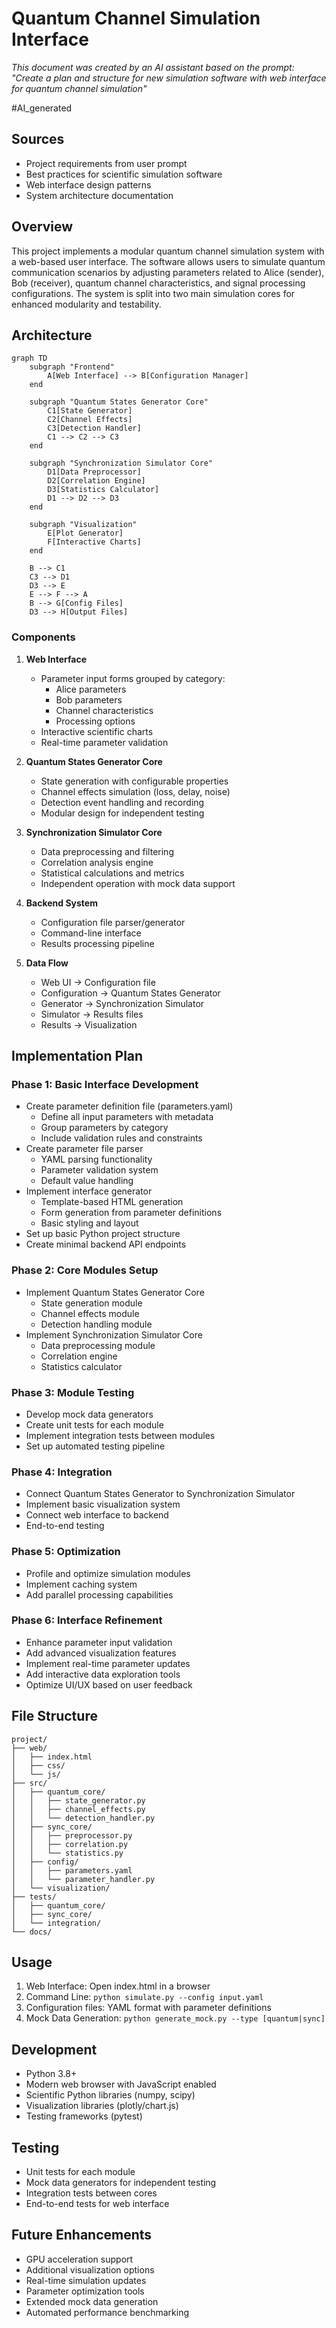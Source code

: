 # Quantum Channel Simulation Interface

*This document was created by an AI assistant based on the prompt: "Create a plan and structure for new simulation software with web interface for quantum channel simulation"*

#AI_generated

## Sources
- Project requirements from user prompt
- Best practices for scientific simulation software
- Web interface design patterns
- System architecture documentation

## Overview
This project implements a modular quantum channel simulation system with a web-based user interface. The software allows users to simulate quantum communication scenarios by adjusting parameters related to Alice (sender), Bob (receiver), quantum channel characteristics, and signal processing configurations. The system is split into two main simulation cores for enhanced modularity and testability.

## Architecture

```mermaid
graph TD
    subgraph "Frontend"
        A[Web Interface] --> B[Configuration Manager]
    end

    subgraph "Quantum States Generator Core"
        C1[State Generator]
        C2[Channel Effects]
        C3[Detection Handler]
        C1 --> C2 --> C3
    end

    subgraph "Synchronization Simulator Core"
        D1[Data Preprocessor]
        D2[Correlation Engine]
        D3[Statistics Calculator]
        D1 --> D2 --> D3
    end

    subgraph "Visualization"
        E[Plot Generator]
        F[Interactive Charts]
    end

    B --> C1
    C3 --> D1
    D3 --> E
    E --> F --> A
    B --> G[Config Files]
    D3 --> H[Output Files]
```

### Components

1. **Web Interface**
   - Parameter input forms grouped by category:
     - Alice parameters
     - Bob parameters
     - Channel characteristics
     - Processing options
   - Interactive scientific charts
   - Real-time parameter validation

2. **Quantum States Generator Core**
   - State generation with configurable properties
   - Channel effects simulation (loss, delay, noise)
   - Detection event handling and recording
   - Modular design for independent testing

3. **Synchronization Simulator Core**
   - Data preprocessing and filtering
   - Correlation analysis engine
   - Statistical calculations and metrics
   - Independent operation with mock data support

4. **Backend System**
   - Configuration file parser/generator
   - Command-line interface
   - Results processing pipeline

5. **Data Flow**
   - Web UI → Configuration file
   - Configuration → Quantum States Generator
   - Generator → Synchronization Simulator
   - Simulator → Results files
   - Results → Visualization

## Implementation Plan

### Phase 1: Basic Interface Development
- Create parameter definition file (parameters.yaml)
  - Define all input parameters with metadata
  - Group parameters by category
  - Include validation rules and constraints
- Create parameter file parser
  - YAML parsing functionality
  - Parameter validation system
  - Default value handling
- Implement interface generator
  - Template-based HTML generation
  - Form generation from parameter definitions
  - Basic styling and layout
- Set up basic Python project structure
- Create minimal backend API endpoints

### Phase 2: Core Modules Setup
- Implement Quantum States Generator Core
  - State generation module
  - Channel effects module
  - Detection handling module
- Implement Synchronization Simulator Core
  - Data preprocessing module
  - Correlation engine
  - Statistics calculator

### Phase 3: Module Testing
- Develop mock data generators
- Create unit tests for each module
- Implement integration tests between modules
- Set up automated testing pipeline

### Phase 4: Integration
- Connect Quantum States Generator to Synchronization Simulator
- Implement basic visualization system
- Connect web interface to backend
- End-to-end testing

### Phase 5: Optimization
- Profile and optimize simulation modules
- Implement caching system
- Add parallel processing capabilities

### Phase 6: Interface Refinement
- Enhance parameter input validation
- Add advanced visualization features
- Implement real-time parameter updates
- Add interactive data exploration tools
- Optimize UI/UX based on user feedback

## File Structure
```
project/
├── web/
│   ├── index.html
│   ├── css/
│   └── js/
├── src/
│   ├── quantum_core/
│   │   ├── state_generator.py
│   │   ├── channel_effects.py
│   │   └── detection_handler.py
│   ├── sync_core/
│   │   ├── preprocessor.py
│   │   ├── correlation.py
│   │   └── statistics.py
│   ├── config/
│   │   ├── parameters.yaml
│   │   └── parameter_handler.py
│   └── visualization/
├── tests/
│   ├── quantum_core/
│   ├── sync_core/
│   └── integration/
└── docs/
```

## Usage
1. Web Interface: Open index.html in a browser
2. Command Line: `python simulate.py --config input.yaml`
3. Configuration files: YAML format with parameter definitions
4. Mock Data Generation: `python generate_mock.py --type [quantum|sync]`

## Development
- Python 3.8+
- Modern web browser with JavaScript enabled
- Scientific Python libraries (numpy, scipy)
- Visualization libraries (plotly/chart.js)
- Testing frameworks (pytest)

## Testing
- Unit tests for each module
- Mock data generators for independent testing
- Integration tests between cores
- End-to-end tests for web interface

## Future Enhancements
- GPU acceleration support
- Additional visualization options
- Real-time simulation updates
- Parameter optimization tools
- Extended mock data generation
- Automated performance benchmarking